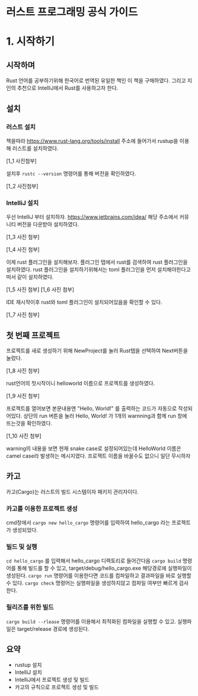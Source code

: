 # 러스트 프로그래밍 공식 가이드

# 1. 시작하기

## 시작하며

Rust 언어를 공부하기위해 한국어로 번역된 유일한 책인 이 책을 구매하였다. 그리고 지인의 추천으로 IntelliJ에서 Rust를 사용하고자 한다.

## 설치

### 러스트 설치

책을따라 https://www.rust-lang.org/tools/install 주소에 들어가서 rustup을 이용해 러스트를 설치하였다.

[1_1 사진첨부]

설치후 ``rustc --version`` 명령어를 통해 버전을 확인하였다.

[1_2 사진첨부]

### IntelliJ 설치

우선 IntelliJ 부터 설치하자. https://www.jetbrains.com/idea/
해당 주소에서 커뮤니티 버전을 다운받아 설치하였다.

[1_3 사진 첨부]

[1_4 사진 첨부]

이제 rust 플러그인을 설치해보자. 플러그인 탭에서 rust를 검색하여 rust 플러그인을 설치하였다. rust 플러그인을 설치하기위해서는 toml 플러그인을 먼저 설치해야한다고 떠서 같이 설치하였다.

[1_5 사진 첨부]
[1_6 사진 첨부]

IDE 재시작이후 rust와 toml 플러그인이 설치되어있음을 확인할 수 있다.

[1_7 사진 첨부]

## 첫 번째 프로젝트

프로젝트를 새로 생성하기 위해 NewProject를 눌러 Rust탭을 선택하여 Next버튼을 눌렀다.

[1_8 사진 첨부]

rust언어의 첫시작이니 helloworld 이름으로 프로젝트를 생성하였다.

[1_9 사진 첨부]

프로젝트를 열어보면 본문내용엔 "Hello, World!" 를 출력하는 코드가 자동으로 작성되어있다. 상단의 run 버튼을 눌러 Hello, World! 가 1개의 warnning과 함께 run 창에 뜨는것을 확인하였다.

[1_10 사진 첨부]

warning의 내용을 보면 현재 snake case로 설정되어있는데 HelloWorld 이름은 camel case라 발생하는 메시지였다. 프로젝트 이름을 바꿀수도 없으니 일단 무시하자

## 카고

카고(Cargo)는 러스트의 빌드 시스템이자 패키지 관리자이다.

### 카고를 이용한 프로젝트 생성

cmd창에서 `cargo new hello_cargo` 명령어를 입력하여 hello_cargo 라는 프로젝트가 생성되었다.

### 빌드 및 실행

`cd hello_cargo` 를 입력해서 hello_cargo 디렉토리로 들어간다음 `cargo build` 명령어를 통해 빌드를 할 수 있고, target/debug/hello_cargo.exe 해당경로에 실행파일이 생성된다. `cargo run` 명령어를 이용한다면 코드를 컴파일하고 결과파일을 바로 실행할 수 있다. `cargo check` 명령어는 실행파일을 생성하지않고 컴파일 여부만 빠르게 검사한다.

### 릴리즈를 위한 빌드

`cargo build --rlease` 명령어를 이용해서 최적화된 컴파일을 실행할 수 있고. 실행파일은 target/release 경로에 생성된다.

## 요약

- rustup 설치
- IntelliJ 설치
- IntelliJ에서 프로젝트 생성 및 빌드
- 카고의 규칙으로 프로젝트 생성 및 빌드